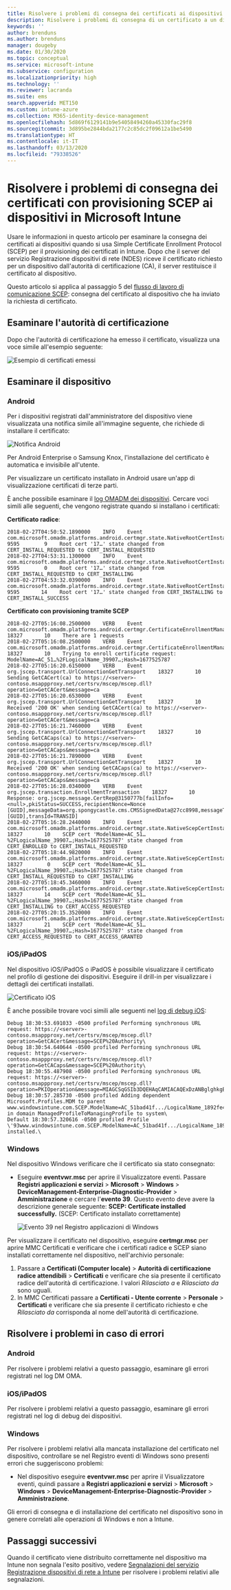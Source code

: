 ```yaml
---
title: Risolvere i problemi di consegna dei certificati ai dispositivi quando si usa SCEP con Microsoft Intune | Microsoft Docs
description: Risolvere i problemi di consegna di un certificato a un dispositivo dall'autorità di certificazione quando si usano i profili certificato SCEP con Intune per distribuire i certificati.
keywords: ''
author: brenduns
ms.author: brenduns
manager: dougeby
ms.date: 01/30/2020
ms.topic: conceptual
ms.service: microsoft-intune
ms.subservice: configuration
ms.localizationpriority: high
ms.technology: ''
ms.reviewer: lacranda
ms.suite: ems
search.appverid: MET150
ms.custom: intune-azure
ms.collection: M365-identity-device-management
ms.openlocfilehash: 5d869f6129141b9e54058494260a45330fac29f8
ms.sourcegitcommit: 3d895be2844bda2177c2c85dc2f09612a1be5490
ms.translationtype: HT
ms.contentlocale: it-IT
ms.lasthandoff: 03/13/2020
ms.locfileid: "79338526"
---
```

# <a name="troubleshoot-the-delivery-of-certificates-provisioned-by-scep-to-devices-in-microsoft-intune"></a>Risolvere i problemi di consegna dei certificati con provisioning SCEP ai dispositivi in Microsoft Intune

Usare le informazioni in questo articolo per esaminare la consegna dei certificati ai dispositivi quando si usa Simple Certificate Enrollment Protocol (SCEP) per il provisioning dei certificati in Intune. Dopo che il server del servizio Registrazione dispositivi di rete (NDES) riceve il certificato richiesto per un dispositivo dall'autorità di certificazione (CA), il server restituisce il certificato al dispositivo.

Questo articolo si applica al passaggio 5 del [flusso di lavoro di comunicazione SCEP](troubleshoot-scep-certificate-profiles.md): consegna del certificato al dispositivo che ha inviato la richiesta di certificato.

## <a name="review-the-certification-authority"></a>Esaminare l'autorità di certificazione

Dopo che l'autorità di certificazione ha emesso il certificato, visualizza una voce simile all'esempio seguente:

![Esempio di certificati emessi](../protect/media/troubleshoot-scep-certificate-delivery/certificate-authority.png)

## <a name="review-the-device"></a>Esaminare il dispositivo

### <a name="android"></a>Android

Per i dispositivi registrati dall'amministratore del dispositivo viene visualizzata una notifica simile all'immagine seguente, che richiede di installare il certificato:

![Notifica Android](../protect/media/troubleshoot-scep-certificate-delivery/android-notification.png)

Per Android Enterprise o Samsung Knox, l'installazione del certificato è automatica e invisibile all'utente.

Per visualizzare un certificato installato in Android usare un'app di visualizzazione certificati di terze parti.

È anche possibile esaminare il [log OMADM dei dispositivi](troubleshoot-scep-certificate-profiles.md#logs-for-android-devices). Cercare voci simili alle seguenti, che vengono registrate quando si installano i certificati:

**Certificato radice**:

```
2018-02-27T04:50:52.1890000    INFO    Event     com.microsoft.omadm.platforms.android.certmgr.state.NativeRootCertInstallStateMachine     9595        9    Root cert '17…' state changed from CERT_INSTALL_REQUESTED to CERT_INSTALL_REQUESTED
2018-02-27T04:53:31.1300000    INFO    Event     com.microsoft.omadm.platforms.android.certmgr.state.NativeRootCertInstallStateMachine     9595        0    Root cert '17…' state changed from CERT_INSTALL_REQUESTED to CERT_INSTALLING
2018-02-27T04:53:32.0390000    INFO    Event     com.microsoft.omadm.platforms.android.certmgr.state.NativeRootCertInstallStateMachine     9595       14    Root cert '17…' state changed from CERT_INSTALLING to CERT_INSTALL_SUCCESS
```

**Certificato con provisioning tramite SCEP**

```
2018-02-27T05:16:08.2500000    VERB    Event     com.microsoft.omadm.platforms.android.certmgr.CertificateEnrollmentManager    18327       10    There are 1 requests
2018-02-27T05:16:08.2500000    VERB    Event     com.microsoft.omadm.platforms.android.certmgr.CertificateEnrollmentManager    18327       10    Trying to enroll certificate request: ModelName=AC_51…%2FLogicalName_39907…;Hash=1677525787
2018-02-27T05:16:20.6150000    VERB    Event     org.jscep.transport.UrlConnectionGetTransport    18327       10    Sending GetCACert(ca) to https://<server>-contoso.msappproxy.net/certsrv/mscep/mscep.dll?operation=GetCACert&message=ca
2018-02-27T05:16:20.6530000    VERB    Event     org.jscep.transport.UrlConnectionGetTransport    18327       10    Received '200 OK' when sending GetCACert(ca) to https://<server>-contoso.msappproxy.net/certsrv/mscep/mscep.dll?operation=GetCACert&message=ca
2018-02-27T05:16:21.7460000    VERB    Event     org.jscep.transport.UrlConnectionGetTransport    18327       10    Sending GetCACaps(ca) to https://<server>-contoso.msappproxy.net/certsrv/mscep/mscep.dll?operation=GetCACaps&message=ca
2018-02-27T05:16:21.7890000    VERB    Event     org.jscep.transport.UrlConnectionGetTransport    18327       10    Received '200 OK' when sending GetCACaps(ca) to https://<server>-contoso.msappproxy.net/certsrv/mscep/mscep.dll?operation=GetCACaps&message=ca
2018-02-27T05:16:28.0340000    VERB    Event     org.jscep.transaction.EnrollmentTransaction    18327       10    Response: org.jscep.message.CertRep@3150777b[failInfo=<null>,pkiStatus=SUCCESS,recipientNonce=Nonce [GUID],messageData=org.spongycastle.cms.CMSSignedData@27cc8998,messageType=CERT_REP,senderNonce=Nonce [GUID],transId=TRANSID]
2018-02-27T05:16:28.2440000    INFO    Event     com.microsoft.omadm.platforms.android.certmgr.state.NativeScepCertInstallStateMachine    18327       10    SCEP cert 'ModelName=AC_51…%2FLogicalName_39907…;Hash=1677525787' state changed from CERT_ENROLLED to CERT_INSTALL_REQUESTED
2018-02-27T05:18:44.9820000    INFO    Event     com.microsoft.omadm.platforms.android.certmgr.state.NativeScepCertInstallStateMachine    18327        0    SCEP cert 'ModelName=AC_51…%2FLogicalName_39907…;Hash=1677525787' state changed from CERT_INSTALL_REQUESTED to CERT_INSTALLING
2018-02-27T05:18:45.3460000    INFO    Event     com.microsoft.omadm.platforms.android.certmgr.state.NativeScepCertInstallStateMachine    18327       14    SCEP cert 'ModelName=AC_51…%2FLogicalName_39907…;Hash=1677525787' state changed from CERT_INSTALLING to CERT_ACCESS_REQUESTED
2018-02-27T05:20:15.3520000    INFO    Event     com.microsoft.omadm.platforms.android.certmgr.state.NativeScepCertInstallStateMachine    18327       21    SCEP cert 'ModelName=AC_51…%2FLogicalName_39907…;Hash=1677525787' state changed from CERT_ACCESS_REQUESTED to CERT_ACCESS_GRANTED
```

### <a name="iosipados"></a>iOS/iPadOS

Nel dispositivo iOS/iPadOS o iPadOS è possibile visualizzare il certificato nel profilo di gestione dei dispositivi. Eseguire il drill-in per visualizzare i dettagli dei certificati installati.

![Certificato iOS](../protect/media/troubleshoot-scep-certificate-delivery/ios-certificate.png)

È anche possibile trovare voci simili alle seguenti nel [log di debug iOS](troubleshoot-scep-certificate-profiles.md#logs-for-ios-and-ipados-devices):

```
Debug 18:30:53.691033 -0500 profiled Performing synchronous URL request: https://<server>-contoso.msappproxy.net/certsrv/mscep/mscep.dll?operation=GetCACert&message=SCEP%20Authority\  
Debug 18:30:54.640644 -0500 profiled Performing synchronous URL request: https://<server>-contoso.msappproxy.net/certsrv/mscep/mscep.dll?operation=GetCACaps&message=SCEP%20Authority\ 
Debug 18:30:55.487908 -0500 profiled Performing synchronous URL request: https://<server>-contoso.msappproxy.net/certsrv/mscep/mscep.dll?operation=PKIOperation&message=MIAGCSqGSIb3DQEHAqCAMIACAQExDzANBglghkgBZQMEAgMFADCABgkqhkiG9w0BBwGggCSABIIZfzCABgkqhkiG9w0BBwOggDCAAgEAMYIBgjCCAX4CAQAwZjBPMRUwEwYKCZImiZPyLGQBGRYFbG9jYWwxHDAaBgoJkiaJk/IsZAEZFgxmb3VydGhjb2ZmZWUxGDAWBgNVBAMTD0ZvdXJ0aENvZmZlZSBDQQITaAAAAAmaneVjEPlcTwAAAAAACTANBgkqhkiG9w0BAQEFAASCAQCqfsOYpuBToerQLkw/tl4tH9E+97TBTjGQN9NCjSgb78fF6edY0pNDU+PH4RB356wv3rfZi5IiNrVu5Od4k6uK4w0582ZM2n8NJFRY7KWSNHsmTIWlo/Vcr4laAtq5rw+CygaYcefptcaamkjdLj07e/Uk4KsetGo7ztPVjSEFwfRIfKv474dLDmPqp0ZwEWRQG 
Debug 18:30:57.285730 -0500 profiled Adding dependent Microsoft.Profiles.MDM to parent www.windowsintune.com.SCEP.ModelName=AC_51bad41f.../LogicalName_1892fe4c...;Hash=-912418295 in domain ManagedProfileToManagingProfile to system\ 
Default 18:30:57.320616 -0500 profiled Profile \'93www.windowsintune.com.SCEP.ModelName=AC_51bad41f.../LogicalName_1892fe4c...;Hash=-912418295\'94 installed.\ 
```

### <a name="windows"></a>Windows

Nel dispositivo Windows verificare che il certificato sia stato consegnato:

- Eseguire **eventvwr.msc** per aprire il Visualizzatore eventi. Passare **Registri applicazioni e servizi** > **Microsoft** > **Windows** > **DeviceManagement-Enterprise-Diagnostic-Provider** > **Amministrazione** e cercare l'**evento 39**. Questo evento deve avere la descrizione generale seguente: **SCEP: Certificate installed successfully.** (SCEP: Certificato installato correttamente)

   ![Evento 39 nel Registro applicazioni di Windows](../protect/media/troubleshoot-scep-certificate-delivery/device-app-log.png)

Per visualizzare il certificato nel dispositivo, eseguire **certmgr.msc** per aprire MMC Certificati e verificare che i certificati radice e SCEP siano installati correttamente nel dispositivo, nell'archivio personale:

   1. Passare a **Certificati (Computer locale)**  > **Autorità di certificazione radice attendibili** > **Certificati** e verificare che sia presente il certificato radice dell'autorità di certificazione. I valori *Rilasciato a* e *Rilasciato da* sono uguali.
   2. In MMC Certificati passare a **Certificati - Utente corrente** > **Personale** > **Certificati** e verificare che sia presente il certificato richiesto e che *Rilasciato da* corrisponda al nome dell'autorità di certificazione.

## <a name="troubleshoot-failures"></a>Risolvere i problemi in caso di errori

### <a name="android"></a>Android

Per risolvere i problemi relativi a questo passaggio, esaminare gli errori registrati nel log DM OMA.

### <a name="iosipados"></a>iOS/iPadOS

Per risolvere i problemi relativi a questo passaggio, esaminare gli errori registrati nel log di debug dei dispositivi.

### <a name="windows"></a>Windows

Per risolvere i problemi relativi alla mancata installazione del certificato nel dispositivo, controllare se nel Registro eventi di Windows sono presenti errori che suggeriscono problemi:

- Nel dispositivo eseguire **eventvwr.msc** per aprire il Visualizzatore eventi, quindi passare a **Registri applicazioni e servizi** > **Microsoft** > **Windows** > **DeviceManagement-Enterprise-Diagnostic-Provider** > **Amministrazione**.

Gli errori di consegna e di installazione del certificato nel dispositivo sono in genere correlati alle operazioni di Windows e non a Intune.

## <a name="next-steps"></a>Passaggi successivi

Quando il certificato viene distribuito correttamente nel dispositivo ma Intune non segnala l'esito positivo, vedere [Segnalazioni del servizio Registrazione dispositivi di rete a Intune](troubleshoot-scep-certificate-reporting.md) per risolvere i problemi relativi alle segnalazioni.
